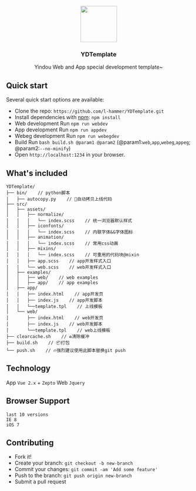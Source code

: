
<br><br>
<p align="center">
  	<a href="https://getbootstrap.com/">
        <img src="https://raw.githubusercontent.com/l-hammer/YDTemplate/master/construction.jpeg" width="99">
  	</a>
	<h3 align="center">YDTemplate</h3>
	<p align="center">
		Yindou Web and App special development template~
		<br>
	</p>
</p>

## Quick start

Several quick start options are available:

- Clone the repo: `https://github.com/l-hammer/YDTemplate.git`
- Install dependencies with [npm](https://www.npmjs.com/): `npm install`
- Web development Run `npm run webdev`
- App development Run `npm run appdev`
- Webeg development Run `npm run webegdev`
- Build Run `bash build.sh @param1 @param2` (@param1:`web`,`app`,`webeg`,`appeg`; @param2:`--no-minify`)
- Open `http://localhost:1234` in your browser.

## What's included

```
YDTemplate/
├── bin/    // python脚本
│   ├── autocopy.py    // 🚚自动拷贝上线代码
├── src/
│   ├── assets/
│   │   ├── normalize/
│   │   │   └── index.scss    // 统一浏览器默认样式
│   │   ├── iconfonts/
│   │   │   └── index.scss    // 内联字体&&字体图标
│   │   ├── animation/
│   │   │   └── index.scss    // 常用css动画
│   │   ├── mixins/
│   │   │   └── index.scss    // 可重用的代码块@mixin
│   │   ├── app.scss    // app开发样式入口
│   │   └── web.scss    // web开发样式入口
│   ├── examples/
│   │   ├── web/    // web examples
│   │   ├── app/    // app examples
│   ├── app/
│   │   ├── index.html    // app开发页
│   │   ├── index.js    // app开发脚本
│   │   └──template.tpl    // 上线模板
│   └── web/
│       ├── index.html    // web开发页
│       ├── index.js    // web开发脚本
│       └──template.tpl    // web上线模板
├── clearcache.sh    // ♻️清除缓冲
├── build.sh    // 📦打包
└── push.sh    // 🔥强烈建议使用此脚本替换git push
```
## Technology

App `Vue 2.x` + `Zepto`
Web `Jquery`

## Browser Support

```
last 10 versions
IE 8
iOS 7
```

## Contributing

- Fork it!
- Create your branch: `git checkout -b new-branch`
- Commit your changes: `git commit -am 'Add some feature'`
- Push to the branch: `git push origin new-branch`
- Submit a pull request
